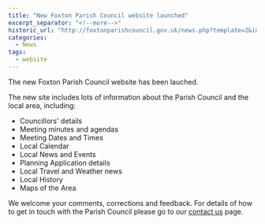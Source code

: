 ```yaml
---
title: "New Foxton Parish Council website launched"
excerpt_separator: "<!--more-->"
historic_url: "http://foxtonparishcouncil.gov.uk/news.php?template=2&id=47"
categories:
  - News
tags:
  - website
---
```


The new Foxton Parish Council website has been lauched.

<!--more-->

The new site includes lots of information about the Parish Council and the local area, including:

 * Councillors' details
 * Meeting minutes and agendas
 * Meeting Dates and Times
 * Local Calendar
 * Local News and Events
 * Planning Application details
 * Local Travel and Weather news
 * Local History
 * Maps of the Area

We welcome your comments, corrections and feedback. For details of how to get in touch with the Parish Council please go to our [contact us](/contact) page.
